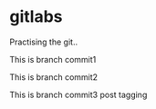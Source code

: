 # gitlabs

Practising the git..

This is branch commit1

This is branch commit2

This is branch commit3 post tagging


